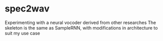 # spec2wav

Experimenting with a neural vocoder derived from other researches
The skeleton is the same as SampleRNN, with modifications in architecture to suit my use case
